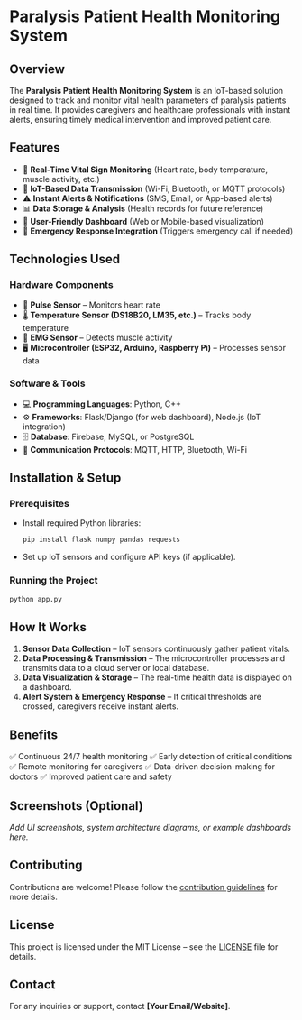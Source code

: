 # **Paralysis Patient Health Monitoring System**

## **Overview**
The **Paralysis Patient Health Monitoring System** is an IoT-based solution designed to track and monitor vital health parameters of paralysis patients in real time. It provides caregivers and healthcare professionals with instant alerts, ensuring timely medical intervention and improved patient care.

## **Features**
- 📡 **Real-Time Vital Sign Monitoring** (Heart rate, body temperature, muscle activity, etc.)
- 🔗 **IoT-Based Data Transmission** (Wi-Fi, Bluetooth, or MQTT protocols)
- ⚠️ **Instant Alerts & Notifications** (SMS, Email, or App-based alerts)
- 📊 **Data Storage & Analysis** (Health records for future reference)
- 📱 **User-Friendly Dashboard** (Web or Mobile-based visualization)
- 🚨 **Emergency Response Integration** (Triggers emergency call if needed)

## **Technologies Used**
### **Hardware Components**
- 💓 **Pulse Sensor** – Monitors heart rate
- 🌡 **Temperature Sensor (DS18B20, LM35, etc.)** – Tracks body temperature
- 💪 **EMG Sensor** – Detects muscle activity
- 🖥 **Microcontroller (ESP32, Arduino, Raspberry Pi)** – Processes sensor data

### **Software & Tools**
- 💻 **Programming Languages**: Python, C++
- ⚙️ **Frameworks**: Flask/Django (for web dashboard), Node.js (IoT integration)
- 🗄 **Database**: Firebase, MySQL, or PostgreSQL
- 🔗 **Communication Protocols**: MQTT, HTTP, Bluetooth, Wi-Fi

## **Installation & Setup**
### **Prerequisites**
- Install required Python libraries:
  ```bash
  pip install flask numpy pandas requests
  ```
- Set up IoT sensors and configure API keys (if applicable).

### **Running the Project**
```bash
python app.py
```

## **How It Works**
1. **Sensor Data Collection** – IoT sensors continuously gather patient vitals.
2. **Data Processing & Transmission** – The microcontroller processes and transmits data to a cloud server or local database.
3. **Data Visualization & Storage** – The real-time health data is displayed on a dashboard.
4. **Alert System & Emergency Response** – If critical thresholds are crossed, caregivers receive instant alerts.

## **Benefits**
✅ Continuous 24/7 health monitoring
✅ Early detection of critical conditions
✅ Remote monitoring for caregivers
✅ Data-driven decision-making for doctors
✅ Improved patient care and safety

## **Screenshots (Optional)**
_Add UI screenshots, system architecture diagrams, or example dashboards here._

## **Contributing**
Contributions are welcome! Please follow the [contribution guidelines](CONTRIBUTING.md) for more details.

## **License**
This project is licensed under the MIT License – see the [LICENSE](LICENSE) file for details.

## **Contact**
For any inquiries or support, contact **[Your Email/Website]**.
